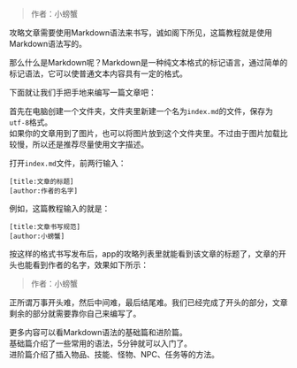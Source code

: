 > 作者：小螃蟹

攻略文章需要使用Markdown语法来书写，诚如阁下所见，这篇教程就是使用Markdown语法写的。

那么什么是Markdown呢？Markdown是一种纯文本格式的标记语言，通过简单的标记语法，它可以使普通文本内容具有一定的格式。

下面就让我们手把手地来编写一篇文章吧：

首先在电脑创建一个文件夹，文件夹里新建一个名为`index.md`的文件，保存为`utf-8`格式。  
如果你的文章用到了图片，也可以将图片放到这个文件夹里。不过由于图片加载比较慢，所以还是推荐尽量使用文字描述。

打开`index.md`文件，前两行输入：
```
[title:文章的标题]
[author:作者的名字]
```

例如，这篇教程输入的就是：
```
[title:文章书写规范]
[author:小螃蟹]
```

按这样的格式书写发布后，app的攻略列表里就能看到该文章的标题了，文章的开头也能看到作者的名字，效果如下所示：
> 作者：小螃蟹

正所谓万事开头难，然后中间难，最后结尾难。我们已经完成了开头的部分，文章剩余的部分就需要靠你自己来编写了。

更多内容可以看Markdown语法的基础篇和进阶篇。  
基础篇介绍了一些常用的语法，5分钟就可以入门了。  
进阶篇介绍了插入物品、技能、怪物、NPC、任务等的方法。

<script type="text/javascript">
    function hideMdTitle() {
        var h1 = document.getElementsByTagName('h1')[0];
        if (h1 != null) {
            h1.parentNode.removeChild(h1);
        }
    };
    hideMdTitle();
</script>


<link rel="stylesheet" href="https://unpkg.com/gitalk/dist/gitalk.css">
<script src="https://unpkg.com/gitalk@latest/dist/gitalk.min.js"></script> 

<div id="gitalk-container"></div>     
<script type="text/javascript">
    var gitalk = new Gitalk({
        // gitalk的主要参数
        clientID: '7aa5f973fdce362ce388',   //上面获取到的值
        clientSecret: '55f8d6962f040539dca3ca97c4a7c0341df997e7',//上面获取到的值
        repo: 'karryer.github.io',  //您刚才建立仓库的名字
        owner: 'karryer',   //你的GitHub用户名字
        admin: ['karryer'],  //你的GitHub用户的名字
        id: location.pathname, //id不能重复，如果重复就会把其他页面的评论引进来
        distractionFreeMode: true,
    });
    gitalk.render('gitalk-container');
</script>

